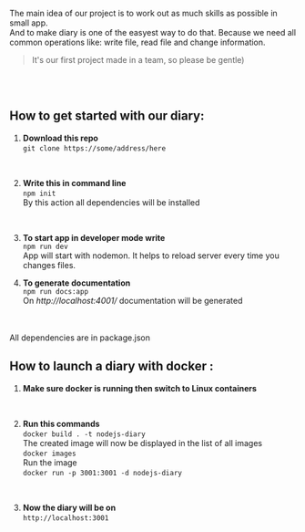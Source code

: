  The main idea of our project is to work out as much skills as possible in small app. <br/>
 And to make diary is one of the easyest way to do that. Because we need all common operations like: write file, read file and change information.

> It's our first project made in a team, so please be gentle)
<br/>
<br/>



## How to get started with our diary:

1. **Download this repo**   
```git clone https://some/address/here```  
<br/>

2. **Write this in command line**  
```npm init```  
By this action all dependencies will be installed

<br/>


3. **To start app in developer mode write**  
```npm run dev```  
App will start with nodemon. It helps to reload server every time you changes files.


4. **To generate documentation**  
```npm run docs:app```  
On *http://localhost:4001/* documentation will be generated  


<br/>
<br/>
All dependencies are in package.json

## How to launch a diary with docker :

1. **Make sure docker is running then switch to Linux containers**
<br/>

2. **Run this commands**    
```docker build . -t nodejs-diary```   
The created image will now be displayed in the list of all images    
```docker images```   
Run the image  
```docker run -p 3001:3001 -d nodejs-diary```
<br/>

3. **Now the diary will be on**  
```http://localhost:3001```
